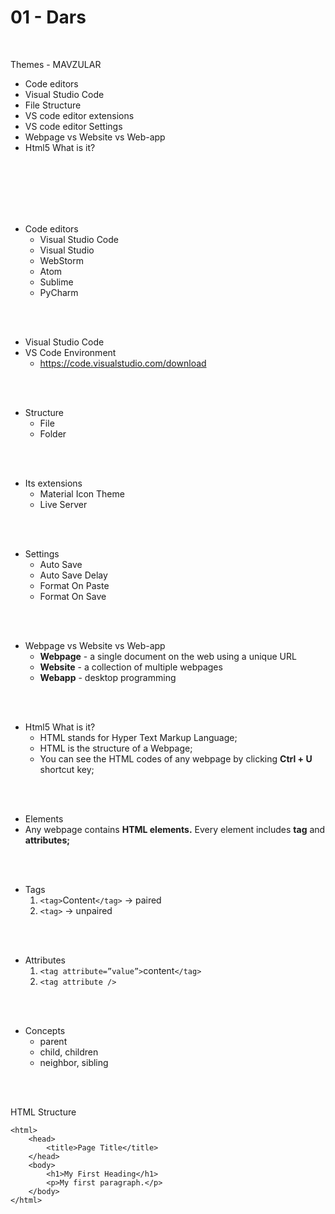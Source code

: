 
# 01 - Dars

<br>

Themes - MAVZULAR

- Code editors
- Visual Studio Code
- File Structure
- VS code editor extensions
- VS code editor Settings
- Webpage vs Website vs Web-app
- Html5 What is it?

<br><br><br><br><br>

- Code editors
    - Visual Studio Code
    - Visual Studio
    - WebStorm
    - Atom
    - Sublime
    - PyCharm

<br><br>

- Visual Studio Code
- VS Code Environment
  - https://code.visualstudio.com/download

<br><br>

- Structure
  - File
  - Folder

<br><br>

- Its extensions
     - Material Icon Theme
     - Live Server

<br><br>

- Settings
    - Auto Save
    - Auto Save Delay
    - Format On Paste
    - Format On Save

<br><br>


- Webpage vs Website vs Web-app
  - **Webpage** - a single document on the web using a unique URL
  - **Website** - a collection of multiple webpages
  - **Webapp** - desktop programming


<br><br>

- Html5 What is it?
  - HTML stands for Hyper Text Markup Language;
  - HTML is the structure of a Webpage;
  - You can see the HTML codes of any webpage by clicking **Ctrl + U** shortcut key;

<br><br>

- Elements
- Any webpage contains **HTML elements.** Every element includes **tag** and **attributes;**


<br><br>

- Tags
    1. `<tag>`Content`</tag>` → paired
    2. `<tag>` → unpaired

<br><br>

- Attributes
    1. `<tag attribute=”value”>`content`</tag>`
    2. `<tag attribute />`

<br><br>

- Concepts
    - parent
    - child, children
    - neighbor, sibling

<br><br>

HTML Structure

```
<html>
	<head>
		<title>Page Title</title>
	</head>
	<body>
		<h1>My First Heading</h1>
		<p>My first paragraph.</p>
	</body>
</html>
```